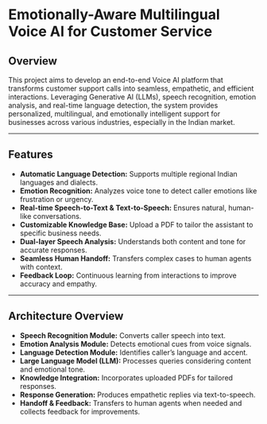 # Emotionally-Aware Multilingual Voice AI for Customer Service

## Overview
This project aims to develop an end-to-end Voice AI platform that transforms customer support calls into seamless, empathetic, and efficient interactions. Leveraging Generative AI (LLMs), speech recognition, emotion analysis, and real-time language detection, the system provides personalized, multilingual, and emotionally intelligent support for businesses across various industries, especially in the Indian market.

---

## Features
- **Automatic Language Detection:** Supports multiple regional Indian languages and dialects.
- **Emotion Recognition:** Analyzes voice tone to detect caller emotions like frustration or urgency.
- **Real-time Speech-to-Text & Text-to-Speech:** Ensures natural, human-like conversations.
- **Customizable Knowledge Base:** Upload a PDF to tailor the assistant to specific business needs.
- **Dual-layer Speech Analysis:** Understands both content and tone for accurate responses.
- **Seamless Human Handoff:** Transfers complex cases to human agents with context.
- **Feedback Loop:** Continuous learning from interactions to improve accuracy and empathy.

---

## Architecture Overview
- **Speech Recognition Module:** Converts caller speech into text.
- **Emotion Analysis Module:** Detects emotional cues from voice signals.
- **Language Detection Module:** Identifies caller’s language and accent.
- **Large Language Model (LLM):** Processes queries considering content and emotional tone.
- **Knowledge Integration:** Incorporates uploaded PDFs for tailored responses.
- **Response Generation:** Produces empathetic replies via text-to-speech.
- **Handoff & Feedback:** Transfers to human agents when needed and collects feedback for improvements.
